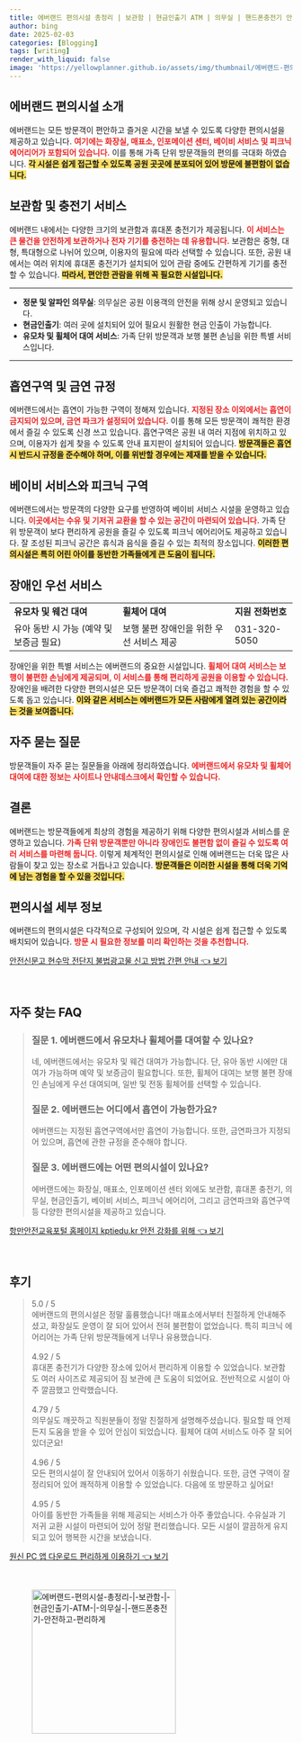 ```yaml
---
title: 에버랜드 편의시설 총정리 | 보관함 | 현금인출기 ATM | 의무실 | 핸드폰충전기 안전하고 편리하게
author: bing
date: 2025-02-03
categories: [Blogging]
tags: [writing]
render_with_liquid: false
image: 'https://yellowplanner.github.io/assets/img/thumbnail/에버랜드-편의시설-총정리-|-보관함-|-현금인출기-ATM-|-의무실-|-핸드폰충전기-안전하고-편리하게.webp'
---
```



<h2 id='에버랜드 편의시설 소개'>에버랜드 편의시설 소개</h2>

<p>에버랜드는 모든 방문객이 편안하고 즐거운 시간을 보낼 수 있도록 다양한 편의시설을 제공하고 있습니다. <b><span style="color: #ee2323;">여기에는 화장실, 매표소, 인포메이션 센터, 베이비 서비스 및 피크닉 에어리어가 포함되어 있습니다.</span></b> 이를 통해 가족 단위 방문객들의 편의를 극대화 하였습니다. <b><span style="background-color: #ffe066;">각 시설은 쉽게 접근할 수 있도록 공원 곳곳에 분포되어 있어 방문에 불편함이 없습니다.</span></b> </p>

<h2 id='보관함 및 충전기 서비스'>보관함 및 충전기 서비스</h2>

<p>에버랜드 내에서는 다양한 크기의 보관함과 휴대폰 충전기가 제공됩니다. <b><span style="color: #ee2323;">이 서비스는 큰 물건을 안전하게 보관하거나 전자 기기를 충전하는 데 유용합니다.</span></b> 보관함은 중형, 대형, 특대형으로 나뉘어 있으며, 이용자의 필요에 따라 선택할 수 있습니다. 또한, 공원 내에서는 여러 위치에 휴대폰 충전기가 설치되어 있어 관람 중에도 간편하게 기기를 충전할 수 있습니다. <b><span style="background-color: #ffe066;">따라서, 편안한 관람을 위해 꼭 필요한 시설입니다.</span></b></p>

<hr />

<ul>
    <li><b>정문 및 알파인 의무실</b>: 의무실은 공원 이용객의 안전을 위해 상시 운영되고 있습니다.</li>
    <li><b>현금인출기</b>: 여러 곳에 설치되어 있어 필요시 원활한 현금 인출이 가능합니다.</li>
    <li><b>유모차 및 휠체어 대여 서비스</b>: 가족 단위 방문객과 보행 불편 손님을 위한 특별 서비스입니다.</li>
</ul>

<hr />

<h2 id='흡연구역 및 금연 규정'>흡연구역 및 금연 규정</h2>

<p>에버랜드에서는 흡연이 가능한 구역이 정해져 있습니다. <b><span style="color: #ee2323;">지정된 장소 이외에서는 흡연이 금지되어 있으며, 금연 파크가 설정되어 있습니다.</span></b> 이를 통해 모든 방문객이 쾌적한 환경에서 즐길 수 있도록 신경 쓰고 있습니다. 흡연구역은 공원 내 여러 지점에 위치하고 있으며, 이용자가 쉽게 찾을 수 있도록 안내 표지판이 설치되어 있습니다. <b><span style="background-color: #ffe066;">방문객들은 흡연 시 반드시 규정을 준수해야 하며, 이를 위반할 경우에는 제재를 받을 수 있습니다.</span></b></p>

<h2 id='베이비 서비스와 피크닉 구역'>베이비 서비스와 피크닉 구역</h2>

<p>에버랜드에서는 방문객의 다양한 요구를 반영하여 베이비 서비스 시설을 운영하고 있습니다. <b><span style="color: #ee2323;">이곳에서는 수유 및 기저귀 교환을 할 수 있는 공간이 마련되어 있습니다.</span></b> 가족 단위 방문객이 보다 편리하게 공원을 즐길 수 있도록 피크닉 에어리어도 제공하고 있습니다. 잘 조성된 피크닉 공간은 휴식과 음식을 즐길 수 있는 최적의 장소입니다. <b><span style="background-color: #ffe066;">이러한 편의시설은 특히 어린 아이를 동반한 가족들에게 큰 도움이 됩니다.</span></b></p>

<h2 id='장애인 우선 서비스'>장애인 우선 서비스</h2>

<table>
    <tr>
        <td><b>유모차 및 웨건 대여</b></td>
        <td><b>휠체어 대여</b></td>
        <td><b>지원 전화번호</b></td>
    </tr>
    <tr>
        <td>유아 동반 시 가능 (예약 및 보증금 필요)</td>
        <td>보행 불편 장애인을 위한 우선 서비스 제공</td>
        <td>031-320-5050</td>
    </tr>
</table>

<p>장애인을 위한 특별 서비스는 에버랜드의 중요한 시설입니다. <b><span style="color: #ee2323;">휠체어 대여 서비스는 보행이 불편한 손님에게 제공되며, 이 서비스를 통해 편리하게 공원을 이용할 수 있습니다.</span></b> 장애인을 배려한 다양한 편의시설은 모든 방문객이 더욱 즐겁고 쾌적한 경험을 할 수 있도록 돕고 있습니다. <b><span style="background-color: #ffe066;">이와 같은 서비스는 에버랜드가 모든 사람에게 열려 있는 공간이라는 것을 보여줍니다.</span></b></p>

<h2 id='자주 묻는 질문'>자주 묻는 질문</h2>

<p>방문객들이 자주 묻는 질문들을 아래에 정리하였습니다. <b><span style="color: #ee2323;">에버랜드에서 유모차 및 휠체어 대여에 대한 정보는 사이트나 안내데스크에서 확인할 수 있습니다.</span></b></p>

<h2 id='결론'>결론</h2>

<p>에버랜드는 방문객들에게 최상의 경험을 제공하기 위해 다양한 편의시설과 서비스를 운영하고 있습니다. <b><span style="color: #ee2323;">가족 단위 방문객뿐만 아니라 장애인도 불편함 없이 즐길 수 있도록 여러 서비스를 마련해 둡니다.</span></b> 이렇게 체계적인 편의시설로 인해 에버랜드는 더욱 많은 사람들이 찾고 있는 장소로 거듭나고 있습니다. <b><span style="background-color: #ffe066;">방문객들은 이러한 시설을 통해 더욱 기억에 남는 경험을 할 수 있을 것입니다.</span></b></p>

<h2 id='편의시설 세부 정보'>편의시설 세부 정보</h2>

<p>에버랜드의 편의시설은 다각적으로 구성되어 있으며, 각 시설은 쉽게 접근할 수 있도록 배치되어 있습니다. <b><span style="color: #ee2323;">방문 시 필요한 정보를 미리 확인하는 것을 추천합니다.</span></b> </p>


<p><a class="click-button" title="안전신문고 현수막 전단지 불법광고물 신고 방법 간편 안내" href="https://yellowplanner.github.io/posts/%EC%95%88%EC%A0%84%EC%8B%A0%EB%AC%B8%EA%B3%A0-%ED%98%84%EC%88%98%EB%A7%89-%EC%A0%84%EB%8B%A8%EC%A7%80-%EB%B6%88%EB%B2%95%EA%B4%91%EA%B3%A0%EB%AC%BC-%EC%8B%A0%EA%B3%A0-%EB%B0%A9%EB%B2%95-%EA%B0%84%ED%8E%B8-%EC%95%88%EB%82%B4/" rel="dofollow">안전신문고 현수막 전단지 불법광고물 신고 방법 간편 안내 👈 보기</a></p><br>
<h2 id='자주_찾는_FAQ'>자주 찾는 FAQ</h2>
<div itemscope="" itemtype="https://schema.org/FAQPage"> 
<blockquote> 
<div itemscope="" itemprop="mainEntity" itemtype="https://schema.org/Question"> 
<h3 itemprop="name">질문 1. 에버랜드에서 유모차나 휠체어를 대여할 수 있나요?</h3> 
<div itemscope="" itemprop="acceptedAnswer" itemtype="https://schema.org/Answer"> 
<span itemprop="text"> 
<p>네, 에버랜드에서는 유모차 및 웨건 대여가 가능합니다. 단, 유아 동반 시에만 대여가 가능하며 예약 및 보증금이 필요합니다. 또한, 휠체어 대여는 보행 불편 장애인 손님에게 우선 대여되며, 일반 및 전동 휠체어를 선택할 수 있습니다.</p> 
</span> 
</div> 
</div> 

<div itemscope="" itemprop="mainEntity" itemtype="https://schema.org/Question"> 
<h3 itemprop="name">질문 2. 에버랜드는 어디에서 흡연이 가능한가요?</h3> 
<div itemscope="" itemprop="acceptedAnswer" itemtype="https://schema.org/Answer"> 
<span itemprop="text"> 
<p>에버랜드는 지정된 흡연구역에서만 흡연이 가능합니다. 또한, 금연파크가 지정되어 있으며, 흡연에 관한 규정을 준수해야 합니다.</p> 
</span> 
</div> 
</div> 

<div itemscope="" itemprop="mainEntity" itemtype="https://schema.org/Question"> 
<h3 itemprop="name">질문 3. 에버랜드에는 어떤 편의시설이 있나요?</h3> 
<div itemscope="" itemprop="acceptedAnswer" itemtype="https://schema.org/Answer"> 
<span itemprop="text"> 
<p>에버랜드에는 화장실, 매표소, 인포메이션 센터 외에도 보관함, 휴대폰 충전기, 의무실, 현금인출기, 베이비 서비스, 피크닉 에어리어, 그리고 금연파크와 흡연구역 등 다양한 편의시설을 제공하고 있습니다.</p> 
</span> 
</div> 
</div> 
</blockquote> 
</div>
<p><a class="click-button" title="항만안전교육포털 홈페이지 kptiedu.kr 안전 강화를 위해" href="https://yellowplanner.github.io/posts/%ED%95%AD%EB%A7%8C%EC%95%88%EC%A0%84%EA%B5%90%EC%9C%A1%ED%8F%AC%ED%84%B8-%ED%99%88%ED%8E%98%EC%9D%B4%EC%A7%80-kptiedu.kr-%EC%95%88%EC%A0%84-%EA%B0%95%ED%99%94%EB%A5%BC-%EC%9C%84%ED%95%B4/" rel="dofollow">항만안전교육포털 홈페이지 kptiedu.kr 안전 강화를 위해 👈 보기</a></p><br>
<h2 id='후기'>후기</h2>
<div itemscope itemtype="https://schema.org/Product">
  <blockquote>
  <div itemprop="review" itemscope itemtype="https://schema.org/Review">
      <div itemprop="reviewRating" itemscope itemtype="https://schema.org/Rating"> <span itemprop="ratingValue">5.0</span> / <span itemprop="bestRating">5</span> </div>
      <span itemprop="reviewBody">에버랜드의 편의시설은 정말 훌륭했습니다! 매표소에서부터 친절하게 안내해주셨고, 화장실도 운영이 잘 되어 있어서 전혀 불편함이 없었습니다. 특히 피크닉 에어리어는 가족 단위 방문객들에게 너무나 유용했습니다.</span>
  </div>
  <br>
  <div itemprop="review" itemscope itemtype="https://schema.org/Review">
      <div itemprop="reviewRating" itemscope itemtype="https://schema.org/Rating"> <span itemprop="ratingValue">4.92</span> / <span itemprop="bestRating">5</span> </div>
      <span itemprop="reviewBody">휴대폰 충전기가 다양한 장소에 있어서 편리하게 이용할 수 있었습니다. 보관함도 여러 사이즈로 제공되어 짐 보관에 큰 도움이 되었어요. 전반적으로 시설이 아주 깔끔했고 안락했습니다.</span>
  </div>
  <br>
  <div itemprop="review" itemscope itemtype="https://schema.org/Review">
      <div itemprop="reviewRating" itemscope itemtype="https://schema.org/Rating"> <span itemprop="ratingValue">4.79</span> / <span itemprop="bestRating">5</span> </div>
      <span itemprop="reviewBody">의무실도 깨끗하고 직원분들이 정말 친절하게 설명해주셨습니다. 필요할 때 언제든지 도움을 받을 수 있어 안심이 되었습니다. 휠체어 대여 서비스도 아주 잘 되어 있더군요!</span>
  </div>
  <br>
  <div itemprop="review" itemscope itemtype="https://schema.org/Review">
      <div itemprop="reviewRating" itemscope itemtype="https://schema.org/Rating"> <span itemprop="ratingValue">4.96</span> / <span itemprop="bestRating">5</span> </div>
      <span itemprop="reviewBody">모든 편의시설이 잘 안내되어 있어서 이동하기 쉬웠습니다. 또한, 금연 구역이 잘 정리되어 있어 쾌적하게 이용할 수 있었습니다. 다음에 또 방문하고 싶어요!</span>
  </div>
  <br>
  <div itemprop="review" itemscope itemtype="https://schema.org/Review">
      <div itemprop="reviewRating" itemscope itemtype="https://schema.org/Rating"> <span itemprop="ratingValue">4.95</span> / <span itemprop="bestRating">5</span> </div>
      <span itemprop="reviewBody">아이를 동반한 가족들을 위해 제공되는 서비스가 아주 좋았습니다. 수유실과 기저귀 교환 시설이 마련되어 있어 정말 편리했습니다. 모든 시설이 깔끔하게 유지되고 있어 행복한 시간을 보냈습니다.</span>
  </div>
  </blockquote>
</div>
<p><a class="click-button" title="원신 PC 앱 다운로드 편리하게 이용하기" href="https://yellowplanner.github.io/posts/%EC%9B%90%EC%8B%A0-PC-%EC%95%B1-%EB%8B%A4%EC%9A%B4%EB%A1%9C%EB%93%9C-%ED%8E%B8%EB%A6%AC%ED%95%98%EA%B2%8C-%EC%9D%B4%EC%9A%A9%ED%95%98%EA%B8%B0/" rel="dofollow">원신 PC 앱 다운로드 편리하게 이용하기 👈 보기</a></p><br>
<figure class="image"><img src="https://yellowplanner.github.io/assets/img/thumbnail/에버랜드-편의시설-총정리-|-보관함-|-현금인출기-ATM-|-의무실-|-핸드폰충전기-안전하고-편리하게.webp" alt="에버랜드-편의시설-총정리-|-보관함-|-현금인출기-ATM-|-의무실-|-핸드폰충전기-안전하고-편리하게" width="256" height="256"></figure>